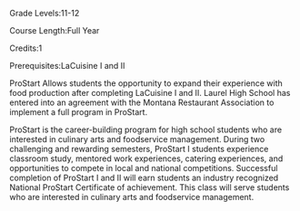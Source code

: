 Grade Levels:11-12

Course Length:Full Year

Credits:1

Prerequisites:LaCuisine I and II

ProStart Allows students the opportunity to expand their experience with food production after completing LaCuisine I and II.  Laurel High School has entered into an agreement with the Montana Restaurant Association to implement a full program in ProStart.  

ProStart is the career-building program for high school students who are interested in culinary arts and foodservice management.  During two challenging and rewarding semesters, ProStart I students experience classroom study, mentored work experiences, catering experiences, and opportunities to compete in local and national competitions.  Successful completion of ProStart I and II will earn students an industry recognized National ProStart Certificate of achievement.  This class will serve students who are interested in culinary arts and foodservice management. 
